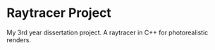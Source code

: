 # Raytracer Project
My 3rd year dissertation project. A raytracer in C++ for photorealistic renders.